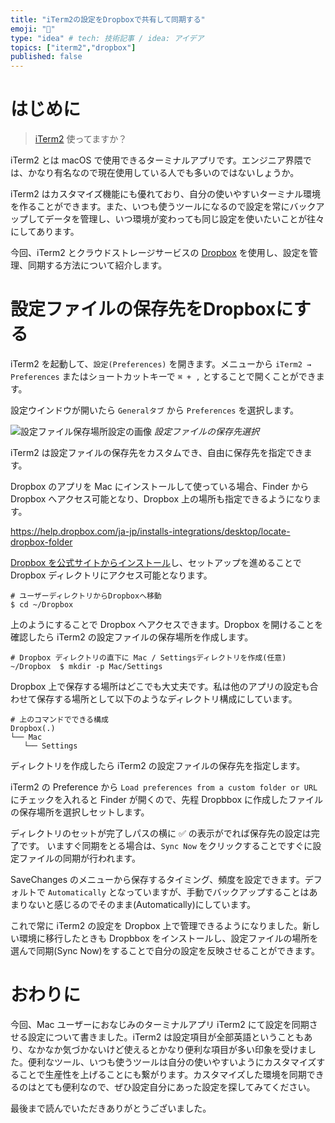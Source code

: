 ```yaml
---
title: "iTerm2の設定をDropboxで共有して同期する"
emoji: "📁"
type: "idea" # tech: 技術記事 / idea: アイデア
topics: ["iterm2","dropbox"]
published: false
---
```


# はじめに

> [iTerm2](https://iterm2.com/) 使ってますか？

iTerm2 とは macOS で使用できるターミナルアプリです。エンジニア界隈では、かなり有名なので現在使用している人でも多いのではないしょうか。

iTerm2 はカスタマイズ機能にも優れており、自分の使いやすいターミナル環境を作ることができます。また、いつも使うツールになるので設定を常にバックアップしてデータを管理し、いつ環境が変わっても同じ設定を使いたいことが往々にしてあります。

今回、iTerm2 とクラウドストレージサービスの [Dropbox](https://www.dropbox.com/ja/) を使用し、設定を管理、同期する方法について紹介します。

# 設定ファイルの保存先をDropboxにする

iTerm2 を起動して、`設定(Preferences)` を開きます。メニューから `iTerm2 → Preferences` またはショートカットキーで `⌘ + ,` とすることで開くことができます。

設定ウインドウが開いたら `Generalタブ` から `Preferences` を選択します。

![設定ファイル保存場所設定の画像](https://storage.googleapis.com/zenn-user-upload/c18c98bb50725c47100a6202.png)
*設定ファイルの保存先選択*

iTerm2 は設定ファイルの保存先をカスタムでき、自由に保存先を指定できます。

Dropbox のアプリを Mac にインストールして使っている場合、Finder から Dropbox へアクセス可能となり、Dropbox 上の場所も指定できるようになります。

https://help.dropbox.com/ja-jp/installs-integrations/desktop/locate-dropbox-folder

[Dropbox を公式サイトからインストール](https://www.dropbox.com/install)し、セットアップを進めることで Dropbox ディレクトリにアクセス可能となります。

```shell
# ユーザーディレクトリからDropboxへ移動
$ cd ~/Dropbox
```

上のようにすることで Dropbox へアクセスできます。Dropbox を開けることを確認したら iTerm2 の設定ファイルの保存場所を作成します。

```shell
# Dropbox ディレクトリの直下に Mac / Settingsディレクトリを作成(任意)
~/Dropbox  $ mkdir -p Mac/Settings
```

Dropbox 上で保存する場所はどこでも大丈夫です。私は他のアプリの設定も合わせて保存する場所として以下のようなディレクトリ構成にしています。

```shell
# 上のコマンドでできる構成
Dropbox(.)
└── Mac
   └── Settings
```
ディレクトリを作成したら iTerm2 の設定ファイルの保存先を指定します。

iTerm2 の Preference から `Load preferences from a custom folder or URL` にチェックを入れると Finder が開くので、先程 Dropbbox に作成したファイルの保存場所を選択しセットします。

ディレクトリのセットが完了しパスの横に ✅ の表示がでれば保存先の設定は完了です。
いますぐ同期をとる場合は、`Sync Now` をクリックすることですぐに設定ファイルの同期が行われます。

SaveChanges のメニューから保存するタイミング、頻度を設定できます。デフォルトで `Automatically` となっていますが、手動でバックアップすることはあまりないと感じるのでそのまま(Automatically)にしています。

これで常に iTerm2 の設定を Dropbox 上で管理できるようになりました。新しい環境に移行したときも Dropbbox をインストールし、設定ファイルの場所を選んで同期(Sync Now)をすることで自分の設定を反映させることができます。

# おわりに

今回、Mac ユーザーにおなじみのターミナルアプリ iTerm2 にて設定を同期させる設定について書きました。iTerm2 は設定項目が全部英語ということもあり、なかなか気づかないけど使えるとかなり便利な項目が多い印象を受けました。便利なツール、いつも使うツールは自分の使いやすいようにカスタマイズすることで生産性を上げることにも繋がります。カスタマイズした環境を同期できるのはとても便利なので、ぜひ設定自分にあった設定を探してみてください。

最後まで読んでいただきありがとうございました。